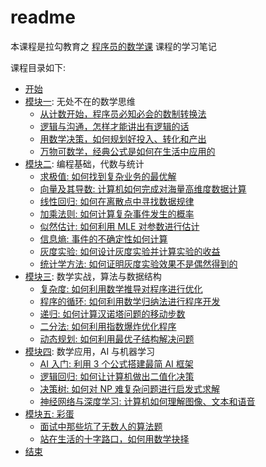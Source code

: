 # readme

本课程是拉勾教育之 [程序员的数学课](https://kaiwu.lagou.com/course/courseInfo.htm?courseId=524#/sale) 课程的学习笔记

课程目录如下:

* [开始](notes/begin.md)
* [模块一](notes/module_1): 无处不在的数学思维
    * [从计数开始，程序员必知必会的数制转换法](notes/module_1/lecture_1.md)
    * [逻辑与沟通，怎样才能讲出有逻辑的话](notes/module_1/lecture_2.md)
    * [用数学决策，如何规划好投入、转化和产出](notes/module_1/lecture_3.md)
    * [万物可数学，经典公式是如何在生活中应用的](notes/module_1/lecture_4.md)
* [模块二](notes/module_2): 编程基础，代数与统计
    * [求极值: 如何找到复杂业务的最优解](notes/module_2/lecture_5.md)
    * [向量及其导数: 计算机如何完成对海量高维度数据计算](notes/module_2/lecture_6.md)
    * [线性回归: 如何在离散点中寻找数据规律](notes/module_2/lecture_7.md)
    * [加乘法则: 如何计算复杂事件发生的概率](notes/module_2/lecture_8.md)
    * [似然估计: 如何利用 MLE 对参数进行估计](notes/module_2/lecture_9.md)
    * [信息熵: 事件的不确定性如何计算](notes/module_2/lecture_10.md)
    * [灰度实验: 如何设计灰度实验并计算实验的收益](notes/module_2/lecture_11.md)
    * [统计学方法: 如何证明灰度实验效果不是偶然得到的](notes/module_2/lecture_12.md)
* [模块三](notes/module_3): 数学实战，算法与数据结构
    * [复杂度: 如何利用数学推导对程序进行优化](notes/module_3/lecture_13.md)
    * [程序的循环: 如何利用数学归纳法进行程序开发](notes/module_3/lecture_14.md)
    * [递归: 如何计算汉诺塔问题的移动步数](notes/module_3/lecture_15.md)
    * [二分法: 如何利用指数爆炸优化程序](notes/module_3/lecture_16.md)
    * [动态规划: 如何利用最优子结构解决问题](notes/module_3/lecture_17.md)
* [模块四](notes/module_4): 数学应用，AI 与机器学习
    * [AI 入门: 利用 3 个公式搭建最简 AI 框架](notes/module_4/lecture_18.md)
    * [逻辑回归: 如何让计算机做出二值化决策](notes/module_4/lecture_19.md)
    * [决策树: 如何对 NP 难复杂问题进行启发式求解](notes/module_4/lecture_20.md)
    * [神经网络与深度学习: 计算机如何理解图像、文本和语音](notes/module_4/lecture_21.md)
* [模块五: 彩蛋](notes/module_5)
    * [面试中那些坑了无数人的算法题](notes/module_5/lecture_22.md)
    * [站在生活的十字路口，如何用数学抉择](notes/module_5/lecture_23.md)
* [结束](notes/end.md)

